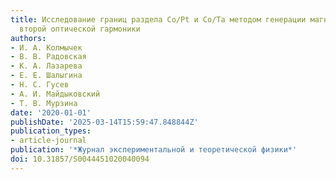 ```yaml
---
title: Исследование границ раздела Co/Pt и Co/Ta методом генерации магнитоиндуцированной
  второй оптической гармоники
authors:
- И. А. Колмычек
- В. В. Радовская
- К. А. Лазарева
- Е. Е. Шалыгина
- Н. С. Гусев
- А. И. Майдыковский
- Т. В. Мурзина
date: '2020-01-01'
publishDate: '2025-03-14T15:59:47.848844Z'
publication_types:
- article-journal
publication: '*Журнал экспериментальной и теоретической физики*'
doi: 10.31857/S0044451020040094
---
```

